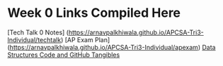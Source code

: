 # Week 0 Links Compiled Here

[Tech Talk 0 Notes] (https://arnavpalkhiwala.github.io/APCSA-Tri3-Individual/techtalk)
[AP Exam Plan] (https://arnavpalkhiwala.github.io/APCSA-Tri3-Individual/apexam)
[Data Structures Code and GitHub Tangibles](https://arnavpalkhiwala.github.io/APCSA-Tri3-Individual/datastructures)
